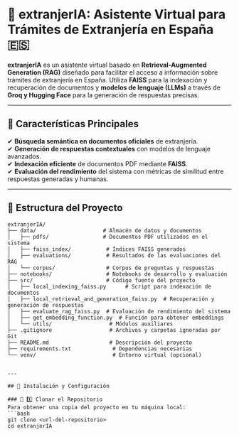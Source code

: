 # 📌 extranjerIA: Asistente Virtual para Trámites de Extranjería en España 🇪🇸

**extranjerIA** es un asistente virtual basado en **Retrieval-Augmented Generation (RAG)** diseñado para facilitar el acceso a información sobre trámites de extranjería en España. Utiliza **FAISS** para la indexación y recuperación de documentos y **modelos de lenguaje (LLMs)** a través de **Groq y Hugging Face** para la generación de respuestas precisas.

---

## 🚀 Características Principales
✔ **Búsqueda semántica en documentos oficiales** de extranjería.  
✔ **Generación de respuestas contextuales** con modelos de lenguaje avanzados.  
✔ **Indexación eficiente** de documentos PDF mediante **FAISS**.  
✔ **Evaluación del rendimiento** del sistema con métricas de similitud entre respuestas generadas y humanas.  

---

## 📁 Estructura del Proyecto

```plaintext
extranjerIA/
├── data/                     # Almacén de datos y documentos
│   ├── pdfs/                 # Documentos PDF utilizados en el sistema
│   ├── faiss_index/           # Índices FAISS generados
│   ├── evaluations/           # Resultados de las evaluaciones del RAG
│   └── corpus/                # Corpus de preguntas y respuestas
├── notebooks/                 # Notebooks de desarrollo y evaluación
├── src/                       # Código fuente del proyecto
│   ├── local_indexing_faiss.py      # Script para indexación de documentos
│   ├── local_retrieval_and_generation_faiss.py  # Recuperación y generación de respuestas
│   ├── evaluate_rag_faiss.py  # Evaluación de rendimiento del sistema
│   ├── get_embedding_function.py  # Función para obtener embeddings
│   └── utils/                  # Módulos auxiliares
├── .gitignore                  # Archivos y carpetas ignoradas por Git
├── README.md                   # Descripción del proyecto
├── requirements.txt             # Dependencias necesarias
└── venv/                        # Entorno virtual (opcional)


---

## 📌 Instalación y Configuración

### 🔹 1️⃣ Clonar el Repositorio
Para obtener una copia del proyecto en tu máquina local:
```bash
git clone <url-del-repositorio>
cd extranjerIA

